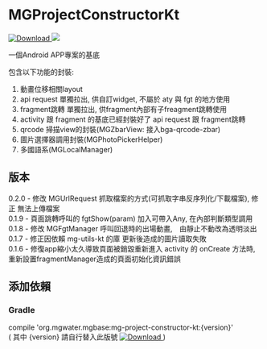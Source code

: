 # MGProjectConstructorKt
[ ![Download](https://api.bintray.com/packages/water/mgbase/mg-project-constructor-kt/images/download.svg) ](https://bintray.com/water/mgbase/mg-project-constructor-kt/_latestVersion) 
![](https://img.shields.io/badge/language-kotlin-orange.svg)  

一個Android APP專案的基底  

包含以下功能的封裝:  
1. 動畫位移相關layout  
2. api request 單獨拉出, 供自訂widget, 不屬於 aty 與 fgt 的地方使用  
3. fragment跳轉 單獨拉出, 供fragment內部有子freagment跳轉使用  
4. activity 跟 fragment 的基底已經封裝好了 api request 跟 fragment跳轉  
5. qrcode 掃描view的封裝(MGZbarView: 接入bga-qrcode-zbar)  
6. 圖片選擇器調用封裝(MGPhotoPickerHelper)  
7. 多國語系(MGLocalManager)  

## 版本  
0.2.0 - 修改 MGUrlRequest 抓取檔案的方式(可抓取字串反序列化/下載檔案), 修正 無法上傳檔案  
0.1.9 - 頁面跳轉呼叫的 fgtShow(param) 加入可帶入Any, 在內部判斷類型調用  
0.1.8 - 修改 MGFgtManager 呼叫回退時的出場動畫,　由靜止不動改為透明淡出  
0.1.7 - 修正因依賴 mg-utils-kt 的庫 更新後造成的圖片讀取失敗  
0.1.6 - 修復app縮小太久導致頁面被銷毀重新進入 activity 的 onCreate 方法時, 重新設置fragmentManager造成的頁面初始化資訊錯誤  

## 添加依賴  

### Gradle  
compile 'org.mgwater.mgbase:mg-project-constructor-kt:{version}'  
( 其中 {version} 請自行替入此版號 [ ![Download](https://api.bintray.com/packages/water/mgbase/mg-project-constructor-kt/images/download.svg) ](https://bintray.com/water/mgbase/mg-project-constructor-kt/_latestVersion) )
